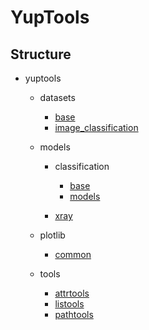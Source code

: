 # YupTools

## Structure

- yuptools

    - datasets
        - [base](./docs/datasets/base.md)
        - [image_classification](./docs/datasets/image_classification.md)

    - models
        - classification
            - [base](./docs/models/classification/base.md)
            - [models](./docs/models/classification/models.md)

        - [xray](./docs/models/xray.md)

    - plotlib
        - [common](./docs/plotlib/common.md)

    - tools
        - [attrtools](./docs/tools/attrtools.md)
        - [listools](./docs/tools/listools.md)
        - [pathtools](./docs/tools/pathtools.md)
